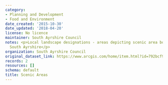 ```yaml
---
category:
- Planning and Development
- Food and Environment
date_created: '2015-10-30'
date_updated: '2018-04-20'
license: No licence
maintainer: South Ayrshire Council
notes: <p>Local landscape designations - areas depicting scenic area boundaries for
  South Ayrshire</p>
organization: South Ayrshire Council
original_dataset_link: https://www.arcgis.com/home/item.html?id=792bcf9e8f654c209de6b05be1319506
records: 2
resources: []
schema: default
title: Scenic Areas
---
```

